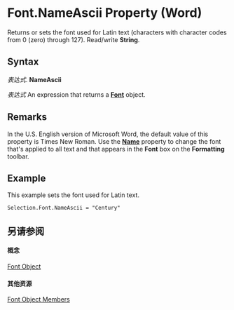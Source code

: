 
# Font.NameAscii Property (Word)

Returns or sets the font used for Latin text (characters with character codes from 0 (zero) through 127). Read/write  **String**.


## Syntax

 _表达式_. **NameAscii**

 _表达式_ An expression that returns a **[Font](bc97f4df-fc81-d6c8-e99a-d50dc793b7ae.md)** object.


## Remarks

In the U.S. English version of Microsoft Word, the default value of this property is Times New Roman. Use the  **[Name](53928c78-c3f8-1b61-4cf4-fbe3cdc074c2.md)** property to change the font that's applied to all text and that appears in the **Font** box on the **Formatting** toolbar.


## Example

This example sets the font used for Latin text.


```
Selection.Font.NameAscii = "Century"
```


## 另请参阅


#### 概念


[Font Object](bc97f4df-fc81-d6c8-e99a-d50dc793b7ae.md)
#### 其他资源


[Font Object Members](http://msdn.microsoft.com/library/04a3c706-4062-09bc-70d9-cef3748a7d57%28Office.15%29.aspx)
